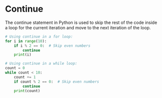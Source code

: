 # Continue

The continue statement in Python is used to skip the rest of the code inside a loop for the current iteration and move to the next iteration of the loop.

```python
# Using continue in a for loop:
for i in range(10):
    if i % 2 == 0:  # Skip even numbers
        continue
    print(i)

# Using continue in a while loop:
count = 0
while count < 10:
    count += 1
    if count % 2 == 0:  # Skip even numbers
        continue
    print(count)
```